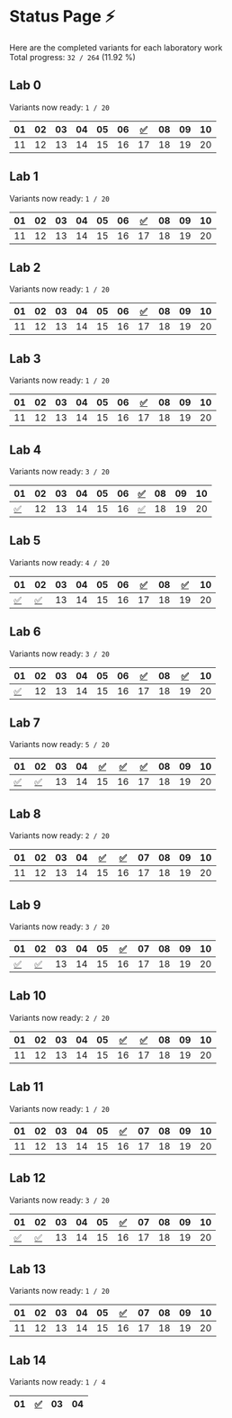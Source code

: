 # Status Page ⚡

Here are the completed variants for each laboratory work  
Total progress: `32 / 264` (11.92 %)

## Lab 0

Variants now ready: `1 / 20`

| 01 | 02 | 03 | 04 | 05 | 06 | [✅](Semester_1/Lab_0) | 08 | 09 | 10 |
|---|---|---|---|---|---|---|---|---|---|
| 11 | 12 | 13 | 14 | 15 | 16 | 17 | 18 | 19 | 20 |

## Lab 1

Variants now ready: `1 / 20`

| 01 | 02 | 03 | 04 | 05 | 06 | [✅](Semester_1/Lab_1) | 08 | 09 | 10 |
|---|---|---|---|---|---|---|---|---|---|
| 11 | 12 | 13 | 14 | 15 | 16 | 17 | 18 | 19 | 20 |

## Lab 2

Variants now ready: `1 / 20`

| 01 | 02 | 03 | 04 | 05 | 06 | [✅](Semester_1/Lab_2) | 08 | 09 | 10 |
|---|---|---|---|---|---|---|---|---|---|
| 11 | 12 | 13 | 14 | 15 | 16 | 17 | 18 | 19 | 20 |

## Lab 3

Variants now ready: `1 / 20`

| 01 | 02 | 03 | 04 | 05 | 06 | [✅](Semester_1/Lab_3) | 08 | 09 | 10 |
|---|---|---|---|---|---|---|---|---|---|
| 11 | 12 | 13 | 14 | 15 | 16 | 17 | 18 | 19 | 20 |

## Lab 4

Variants now ready: `3 / 20`

| 01 | 02 | 03 | 04 | 05 | 06 | [✅](Semester_1/Lab_4) | 08 | 09 | 10 |
|---|---|---|---|---|---|---|---|---|---|
| [✅](Variants/Lab_4/var_11) | 12 | 13 | 14 | 15 | 16 | [✅](Variants/Lab_4/var_17) | 18 | 19 | 20 |

## Lab 5

Variants now ready: `4 / 20`

| 01 | 02 | 03 | 04 | 05 | 06 | [✅](Semester_1/Lab_5) | 08 | [✅](Variants/Lab_5/var_9) | 10 |
|---|---|---|---|---|---|---|---|---|---|
| [✅](Variants/Lab_5/var_11) | [✅](Variants/Lab_5/var_12) | 13 | 14 | 15 | 16 | 17 | 18 | 19 | 20 |

## Lab 6

Variants now ready: `3 / 20`

| 01 | 02 | 03 | 04 | 05 | 06 | [✅](Semester_1/Lab_6) | 08 | [✅](Variants/Lab_6/var_9) | 10 |
|---|---|---|---|---|---|---|---|---|---|
| [✅](Variants/Lab_6/var_11) | 12 | 13 | 14 | 15 | 16 | 17 | 18 | 19 | 20 |

## Lab 7

Variants now ready: `5 / 20`

| 01 | 02 | 03 | 04 | [✅](Variants/Lab_7/var_5) | [✅](Semester_2/Lab_7) | [✅](Variants/Lab_7/var_7) | 08 | 09 | 10 |
|---|---|---|---|---|---|---|---|---|---|
| [✅](Variants/Lab_7/var_11) | [✅](Variants/Lab_7/var_12) | 13 | 14 | 15 | 16 | 17 | 18 | 19 | 20 |

## Lab 8

Variants now ready: `2 / 20`

| 01 | 02 | 03 | 04 | [✅](Variants/Lab_8/var_5) | [✅](Semester_2/Lab_8) | 07 | 08 | 09 | 10 |
|---|---|---|---|---|---|---|---|---|---|
| 11 | 12 | 13 | 14 | 15 | 16 | 17 | 18 | 19 | 20 |

## Lab 9

Variants now ready: `3 / 20`

| 01 | 02 | 03 | 04 | 05 | [✅](Semester_2/Lab_9) | 07 | 08 | 09 | 10 |
|---|---|---|---|---|---|---|---|---|---|
| [✅](Variants/Lab_9/var_11) | [✅](Variants/Lab_9/var_12) | 13 | 14 | 15 | 16 | 17 | 18 | 19 | 20 |

## Lab 10

Variants now ready: `2 / 20`

| 01 | 02 | 03 | 04 | 05 | [✅](Semester_2/Lab_10) | [✅](Variants/Lab_10/var_7) | 08 | 09 | 10 |
|---|---|---|---|---|---|---|---|---|---|
| 11 | 12 | 13 | 14 | 15 | 16 | 17 | 18 | 19 | 20 |

## Lab 11

Variants now ready: `1 / 20`

| 01 | 02 | 03 | 04 | 05 | [✅](Semester_2/Lab_11) | 07 | 08 | 09 | 10 |
|---|---|---|---|---|---|---|---|---|---|
| 11 | 12 | 13 | 14 | 15 | 16 | 17 | 18 | 19 | 20 |

## Lab 12

Variants now ready: `3 / 20`

| 01 | 02 | 03 | 04 | 05 | [✅](Variants/Lab_12/var_6) | 07 | 08 | 09 | 10 |
|---|---|---|---|---|---|---|---|---|---|
| [✅](Variants/Lab_12/var_11) | [✅](Variants/Lab_12/var_12) | 13 | 14 | 15 | 16 | 17 | 18 | 19 | 20 |

## Lab 13

Variants now ready: `1 / 20`

| 01 | 02 | 03 | 04 | 05 | [✅](Semester_2/Lab_13) | 07 | 08 | 09 | 10 |
|---|---|---|---|---|---|---|---|---|---|
| 11 | 12 | 13 | 14 | 15 | 16 | 17 | 18 | 19 | 20 |

## Lab 14

Variants now ready: `1 / 4`

| 01 | [✅](Semester_2/Lab_14) | 03 | 04 |
|---|---|---|---|
